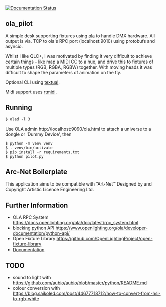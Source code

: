 [![Documentation Status](https://readthedocs.org/projects/ola-pilot/badge/?version=latest)](https://ola-pilot.readthedocs.io/en/latest/?badge=latest)


ola_pilot
---

A simple desk supporting fixtures using [ola](https://www.openlighting.org/ola/) to handle DMX hardware.
All output is via. TCP to ola's RPC port (localhost:9010) using protobufs and asyncio.

Whilst I like QLC+, I was motivated by finding it very difficult to achieve certain things - like map a MIDI CC to a hue, and drive this to fixtures of multiple types (RGB, RGBA, RGBW) together. With moving heads it was difficult to shape the parameters of animation on the fly.

Optional CLI using [textual](https://github.com/Textualize/textual).

Midi support uses [rtmidi](https://github.com/SpotlightKid/python-rtmidi).



Running
----

    $ olad -l 3

Use OLA admin http://localhost:9090/ola.html to attach a universe to a dongle or 'Dummy Device', then

    $ python -m venv venv
    $ . venv/bin/activate
    $ pip install -r requirements.txt
    $ python pilot.py

Arc-Net Boilerplate
----

This application aims to be compatible with “Art-Net™ Designed by and Copyright Artistic Licence Engineering Ltd.


Further Information
-----

* OLA RPC System https://docs.openlighting.org/ola/doc/latest/rpc_system.html
* blocking python API https://www.openlighting.org/ola/developer-documentation/python-api/
* Open Fixture Library https://github.com/OpenLightingProject/open-fixture-library
* [Documentation](https://ola-pilot.readthedocs.io/en/latest/?badge=latest)

TODO
---
* sound to light with https://github.com/aubio/aubio/blob/master/python/README.md
* colour conversion with https://blog.saikoled.com/post/44677718712/how-to-convert-from-hsi-to-rgb-white

